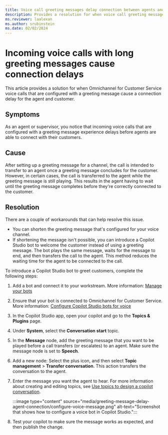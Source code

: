```yaml
---
title: Voice call greeting messages delay connection between agents and customers
description: Provides a resolution for when voice call greeting messages delay an agent's ability to connect with a customer in Omnichannel for Customer Service voice.
ms.reviewer: laalexan
ms.author: srubinstein
ms.date: 02/02/2024
---
```


# Incoming voice calls with long greeting messages cause connection delays

This article provides a solution for when Omnichannel for Customer Service voice calls that are configured with a greeting message cause a connection delay for the agent and customer.

## Symptoms

As an agent or supervisor, you notice that incoming voice calls that are configured with a greeting message experience delays before agents are able to connect with their customers.

## Cause

After setting up a greeting message for a channel, the call is intended to transfer to an agent once a greeting message concludes for the customer. However, in certain cases, the call is transferred to the agent while the greeting message is still playing. This results in the agent having to wait until the greeting message completes before they're correctly connected to the customer.

## Resolution

There are a couple of workarounds that can help resolve this issue.

- You can shorten the greeting message that's configured for your voice channel.
- If shortening the message isn't possible, you can introduce a Copilot Studio bot to welcome the customer instead of using a greeting message. The bot plays the same message, waits for the message to end, and then transfers the call to the agent. This method reduces the waiting time for the agent to be connected to the call.

To introduce a Copilot Studio bot to greet customers, complete the following steps:

1. Add a bot and connect it to your workstream. More information: [Manage your bots](/dynamics365/customer-service/administer/manage-your-bots#add-a-bot)
1. Ensure that your bot is connected to Omnichannel for Customer Service. More information: [Configure Copilot Studio bots for voice](/dynamics365/customer-service/administer/voice-channel-pva-bots#configure-handoff-from-copilot-studio-to-omnichannel-for-customer-service)
1. In the Copilot Studio app, open your copilot and go to the **Topics & Plugins** page.
1. Under **System**, select the **Conversation start** topic.
1. In the **Message** node, add the greeting message that you want to be played before a call transfers (or escalates) to an agent. Make sure the message node is set to **Speech**.
1. Add a new node: Select the plus icon, and then select **Topic management** > **Transfer conversation**. This action transfers the conversation to the agent.
1. Enter the message you want the agent to hear. For more information about creating and editing topics, see [Use topics to design a copilot conversation](/microsoft-copilot-studio/authoring-create-edit-topics).

    :::image type="content" source="media/greeting-message-delay-agent-connection/configure-voice-message.png" alt-text="Screenshot that shows how to configure a voice bot in Copilot Studio.":::
   
1. Test your copilot to make sure the message works as expected, and then publish the change.
